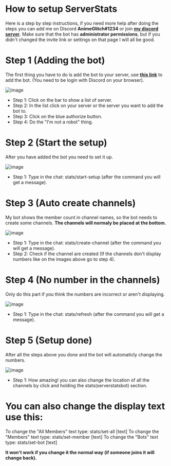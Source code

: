 # How to setup ServerStats
Here is a step by step instructions, if you need more help after doing the steps you can add me on Discord **AnimeGlitch#1234** or join [**my discord server**](http://discord.animeglitch.net/).
Make sure that the bot has **administrator permissions**, but if you didn't changed the invite link or settings on that page I will all be good.

# Step 1 (Adding the bot)
The first thing you have to do is add the bot to your server, use [**this link**](https://discordapp.com/oauth2/authorize?client_id=458276816071950337&scope=bot&permissions=8/) to add the bot. (You need to be login with Discord on your browser).

![image](https://cdn.discordapp.com/attachments/527152500139229204/527152574608965642/invite_steps.png)

* Step 1: Click on the bar to show a list of server.
* Step 2: In the list click on your server or the server you want to add the bot to.
* Step 3: Click on the blue authorize button.
* Step 4: Do the "I'm not a robot" thing.

# Step 2 (Start the setup)
After you have added the bot you need to set it up.

![image](https://cdn.discordapp.com/attachments/527152500139229204/527156043223007233/start_setup_step.PNG)

* Step 1: Type in the chat: stats/start-setup (after the command you will get a message).

# Step 3 (Auto create channels)
My bot shows the member count in channel names, so the bot needs to create some channels.
**The channels will normaly be placed at the bottom.**

![image](https://cdn.discordapp.com/attachments/527152500139229204/527158305571733514/create-channel_step.PNG)

* Step 1: Type in the chat: stats/create-channel (after the command you will get a message).
* Step 2: Check if the channel are created (If the channels don't display numbers like on the images above go to step 4).

# Step 4 (No number in the channels)
Only do this part if you think the numbers are incorrect or aren't displaying.

![image](https://cdn.discordapp.com/attachments/527152500139229204/527159436750487552/refresh_step.PNG)

* Step 1: Type in the chat: stats/refresh (after the command you will get a message).

# Step 5 (Setup done)
After all the steps above you done and the bot will automaticly change the numbers.

![image](https://cdn.discordapp.com/attachments/527152500139229204/527160221387456512/setup_done_step.PNG)

* Step 1: How amazing! you can also change the location of all the channels by click and holding the stats(serverstatsbot) section.

# You can also change the display text use this:
To change the "All Members" text type: stats/set-all [text]
To change the "Members" text type: stats/set-member [text]
To change the "Bots" text type: stats/set-bot [text]

**It won't work if you change it the normal way (if someone joins it will change back).**